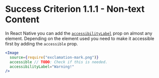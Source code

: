 # Success Criterion 1.1.1 - Non-text Content

In React Native you can add the [`accessibilityLabel`](https://reactnative.dev/docs/accessibility#accessibilitylabel) prop on almost any element. Depending on the element used you need to make it accessible first by adding the `accessible` prop.

```jsx
<Image
  source={require("exclamation-mark.png")}
  accessible // TODO: Check if this is needed.
  accessibilityLabel="Warning!"
/>
```
